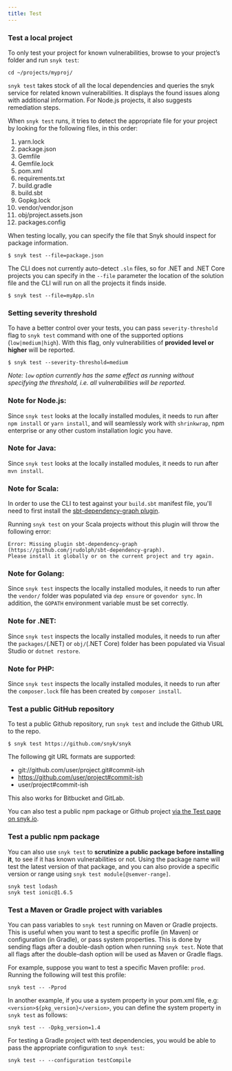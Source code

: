 ```yaml
---
title: Test
---
```

### Test a local project
To only test your project for known vulnerabilities, browse to your project’s folder and run `snyk test`:

```console
cd ~/projects/myproj/
```

`snyk test` takes stock of all the local dependencies and queries the snyk service for related known vulnerabilities. It displays the found issues along with additional information. For Node.js projects, it also suggests remediation steps.

When `snyk test` runs, it tries to detect the appropriate file for your project by looking for the following files, in this order:

  1. yarn.lock
  1. package.json
  1. Gemfile
  1. Gemfile.lock
  1. pom.xml
  1. requirements.txt
  1. build.gradle
  1. build.sbt
  1. Gopkg.lock
  1. vendor/vendor.json
  1. obj/project.assets.json
  1. packages.config


When testing locally, you can specify the file that Snyk should inspect for package information.

```console
$ snyk test --file=package.json
```

The CLI does not currently auto-detect `.sln` files, so for .NET and .NET Core projects you can specify in the `--file` parameter the location of the solution file and the CLI will run on all the projects it finds inside.

```console
$ snyk test --file=myApp.sln
```

### Setting severity threshold
To have a better control over your tests, you can pass `severity-threshold` flag to `snyk test` command with one of the supported options (`low|medium|high`). With this flag, only vulnerabilities of **provided level or higher** will be reported.

```console
$ snyk test --severity-threshold=medium
```

_Note: `low` option currently has the same effect as running without specifying the threshold, i.e. all vulnerabilities will be reported._

### Note for Node.js:
Since `snyk test` looks at the locally installed modules, it needs to run after `npm install` or `yarn install`, and will seamlessly work with `shrinkwrap`, npm enterprise or any other custom installation logic you have.

### Note for Java:
Since `snyk test` looks at the locally installed modules, it needs to run after `mvn install`.

### Note for Scala:
In order to use the CLI to test against your `build.sbt` manifest file, you'll need to first install the <a href="https://github.com/jrudolph/sbt-dependency-graph">sbt-dependency-graph plugin</a>.

Running `snyk test` on your Scala projects without this plugin will throw the following error:

```console
Error: Missing plugin sbt-dependency-graph (https://github.com/jrudolph/sbt-dependency-graph).
Please install it globally or on the current project and try again.
```

### Note for Golang:
Since `snyk test` inspects the locally installed modules, it needs to run after the `vendor/` folder was populated via `dep ensure` or `govendor sync`. In addition, the `GOPATH` environment variable must be set correctly.

### Note for .NET:
Since `snyk test` inspects the locally installed modules, it needs to run after the `packages/`(.NET) or `obj/`(.NET Core) folder has been populated via Visual Studio or `dotnet restore`.

### Note for PHP:
Since `snyk test` inspects the locally installed modules, it needs to run after the `composer.lock` file has been created by `composer install`.

### Test a public GitHub repository
To test a public Github repository, run `snyk test` and include the Github URL to the repo.

```console
$ snyk test https://github.com/snyk/snyk
```
The following git URL formats are supported:

  - git://github.com/user/project.git#commit-ish
  - https://github.com/user/project#commit-ish
  - user/project#commit-ish

This also works for Bitbucket and GitLab.

You can also test a public npm package or Github project [via the Test page on snyk.io](https://snyk.io/test/).

### Test a public npm package
You can also use `snyk test` to **scrutinize a public package before installing it**, to see if it has known vulnerabilities or not. Using the package name will test the latest version of that package, and you can also provide a specific version or range using `snyk test module[@semver-range]`.

```console
snyk test lodash
snyk test ionic@1.6.5
```

### Test a Maven or Gradle project with variables
You can pass variables to `snyk test` running on Maven or Gradle projects. This is useful when you want to test a specific profile (in Maven) or configuration (in Gradle), or pass system properties. This is done by sending flags after a double-dash option when running `snyk test`. Note that all flags after the double-dash option will be used as Maven or Gradle flags.

For example, suppose you want to test a specific Maven profile: `prod`. Running the following will test this profile:
```console
snyk test -- -Pprod
```
In another example, if you use a system property in your pom.xml file, e.g: `<version>${pkg_version}</version>`, you can define the system property in `snyk test` as follows:
```console
snyk test -- -Dpkg_version=1.4
```
For testing a Gradle project with test dependencies, you would be able to pass the appropriate configuration to `snyk test`:
```console
snyk test -- --configuration testCompile
```
